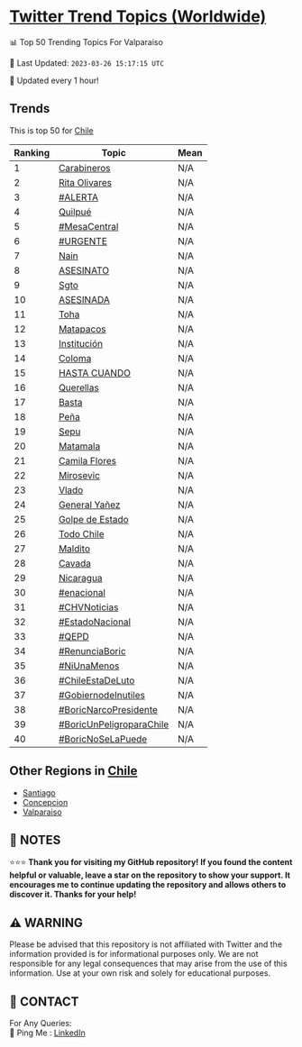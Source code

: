 [Twitter Trend Topics (Worldwide)](https://github.com/ErcinDedeoglu/Twitter-Trend-Topics)
==========


📊 Top 50 Trending Topics For Valparaiso

📆 Last Updated: `2023-03-26 15:17:15 UTC`

🔧 Updated every 1 hour!


## Trends

This is top 50 for [Chile](</Chile>)

| Ranking | Topic | Mean |
| ------- | ------------ | ------------ |
| 1 | [Carabineros](http://twitter.com/search?q=Carabineros) | N/A |
| 2 | [Rita Olivares](http://twitter.com/search?q=Rita+Olivares) | N/A |
| 3 | [#ALERTA](http://twitter.com/search?q=%23ALERTA) | N/A |
| 4 | [Quilpué](http://twitter.com/search?q=Quilpu%c3%a9) | N/A |
| 5 | [#MesaCentral](http://twitter.com/search?q=%23MesaCentral) | N/A |
| 6 | [#URGENTE](http://twitter.com/search?q=%23URGENTE) | N/A |
| 7 | [Nain](http://twitter.com/search?q=Nain) | N/A |
| 8 | [ASESINATO](http://twitter.com/search?q=ASESINATO) | N/A |
| 9 | [Sgto](http://twitter.com/search?q=Sgto) | N/A |
| 10 | [ASESINADA](http://twitter.com/search?q=ASESINADA) | N/A |
| 11 | [Toha](http://twitter.com/search?q=Toha) | N/A |
| 12 | [Matapacos](http://twitter.com/search?q=Matapacos) | N/A |
| 13 | [Institución](http://twitter.com/search?q=Instituci%c3%b3n) | N/A |
| 14 | [Coloma](http://twitter.com/search?q=Coloma) | N/A |
| 15 | [HASTA CUANDO](http://twitter.com/search?q=HASTA+CUANDO) | N/A |
| 16 | [Querellas](http://twitter.com/search?q=Querellas) | N/A |
| 17 | [Basta](http://twitter.com/search?q=Basta) | N/A |
| 18 | [Peña](http://twitter.com/search?q=Pe%c3%b1a) | N/A |
| 19 | [Sepu](http://twitter.com/search?q=Sepu) | N/A |
| 20 | [Matamala](http://twitter.com/search?q=Matamala) | N/A |
| 21 | [Camila Flores](http://twitter.com/search?q=Camila+Flores) | N/A |
| 22 | [Mirosevic](http://twitter.com/search?q=Mirosevic) | N/A |
| 23 | [Vlado](http://twitter.com/search?q=Vlado) | N/A |
| 24 | [General Yañez](http://twitter.com/search?q=General+Ya%c3%b1ez) | N/A |
| 25 | [Golpe de Estado](http://twitter.com/search?q=Golpe+de+Estado) | N/A |
| 26 | [Todo Chile](http://twitter.com/search?q=Todo+Chile) | N/A |
| 27 | [Maldito](http://twitter.com/search?q=Maldito) | N/A |
| 28 | [Cavada](http://twitter.com/search?q=Cavada) | N/A |
| 29 | [Nicaragua](http://twitter.com/search?q=Nicaragua) | N/A |
| 30 | [#enacional](http://twitter.com/search?q=%23enacional) | N/A |
| 31 | [#CHVNoticias](http://twitter.com/search?q=%23CHVNoticias) | N/A |
| 32 | [#EstadoNacional](http://twitter.com/search?q=%23EstadoNacional) | N/A |
| 33 | [#QEPD](http://twitter.com/search?q=%23QEPD) | N/A |
| 34 | [#RenunciaBoric](http://twitter.com/search?q=%23RenunciaBoric) | N/A |
| 35 | [#NiUnaMenos](http://twitter.com/search?q=%23NiUnaMenos) | N/A |
| 36 | [#ChileEstaDeLuto](http://twitter.com/search?q=%23ChileEstaDeLuto) | N/A |
| 37 | [#GobiernodeInutiles](http://twitter.com/search?q=%23GobiernodeInutiles) | N/A |
| 38 | [#BoricNarcoPresidente](http://twitter.com/search?q=%23BoricNarcoPresidente) | N/A |
| 39 | [#BoricUnPeligroparaChile](http://twitter.com/search?q=%23BoricUnPeligroparaChile) | N/A |
| 40 | [#BoricNoSeLaPuede](http://twitter.com/search?q=%23BoricNoSeLaPuede) | N/A |



## Other Regions in [Chile](</Chile>)

* [Santiago](</Chile/Santiago.md>)
* [Concepcion](</Chile/Concepcion.md>)
* [Valparaiso](</Chile/Valparaiso.md>)



## 📝 NOTES

⭐⭐⭐ **Thank you for visiting my GitHub repository! If you found the content helpful or valuable, leave a star on the repository to show your support. It encourages me to continue updating the repository and allows others to discover it. Thanks for your help!**


## ⚠️ WARNING

Please be advised that this repository is not affiliated with Twitter and the information provided is for informational purposes only. We are not responsible for any legal consequences that may arise from the use of this information. Use at your own risk and solely for educational purposes.


## 📨 CONTACT

 For Any Queries:  
            🏓 Ping Me : [LinkedIn](https://www.linkedin.com/in/ercindedeoglu/)
